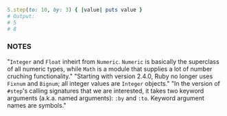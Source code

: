 ```ruby
5.step(to: 10, by: 3) { |value| puts value }
# Output:
# 5
# 8
```

### NOTES
"`Integer` and `Float` inheirt from `Numeric`. `Numeric` is basically the superclass of all numeric types, while `Math` is a module that supplies a lot of number cruching functionality."
"Starting with version 2.4.0, Ruby no longer uses `Fixnum` and `Bignum`; all integer values are `Integer` objects."
"In the version of `#step`'s calling signatures that we are interested, it takes two keyword arguments (a.k.a. named arguments): `:by` and `:to`. Keyword argument names are symbols."